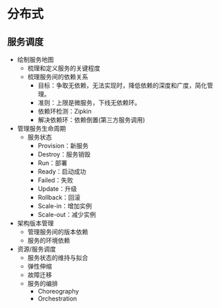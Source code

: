 # 分布式

## 服务调度

- 绘制服务地图
  - 梳理和定义服务的关键程度
  - 梳理服务间的依赖关系
    - 目标：争取无依赖，无法实现时，降低依赖的深度和广度，简化管理。
    - 准则：上限是微服务，下线无依赖环。
    - 依赖环检测：Zipkin
    - 解决依赖环：依赖倒置(第三方服务调用)
- 管理服务生命周期
  - 服务状态
    - Provision：新服务
    - Destroy：服务销毁
    - Run：部署
    - Ready：启动成功
    - Failed：失败
    - Update：升级
    - Rollback：回滚
    - Scale-in：增加实例
    - Scale-out：减少实例
- 架构版本管理
  - 管理服务间的版本依赖
  - 服务的环境依赖
- 资源/服务调度
  - 服务状态的维持与拟合
  - 弹性伸缩
  - 故障迁移
  - 服务的编排
    - Choreography
    - Orchestration
